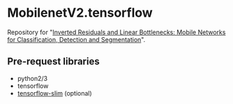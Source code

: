 # MobilenetV2.tensorflow
Repository for "[Inverted Residuals and Linear Bottlenecks: Mobile Networks for Classification, Detection and Segmentation](https://arxiv.org/abs/1801.04381)".

## Pre-request libraries
- python2/3
- tensorflow
- [tensorflow-slim](https://github.com/tensorflow/models/tree/master/research/slim) (optional)
